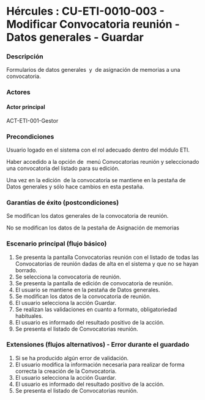# Hércules : CU\-ETI\-0010\-003 \- Modificar Convocatoria reunión \- Datos generales \- Guardar



### Descripción

Formularios de datos generales  y  de asignación de memorias a una convocatoria.

### Actores

#### Actor principal

ACT\-ETI\-001\-Gestor

### Precondiciones

Usuario logado en el sistema con el rol adecuado dentro del módulo ETI.

Haber accedido a la opción de  menú Convocatorias reunión y seleccionado una convocatoria del listado para su edición.

Una vez en la edición  de la convocatoria se mantiene en la pestaña de Datos generales y sólo hace cambios en esta pestaña.

### Garantías de éxito (postcondiciones)

Se modifican los datos generales de la convocatoria de reunión.

No se modifican los datos de la pestaña de Asignación de memorias

### Escenario principal (flujo básico)

1. Se presenta la pantalla Convocatorias reunión con el listado de todas las Convocatorias de reunión dadas de alta en el sistema y que no se hayan borrado.
2. Se selecciona la convocatoria de reunión.
3. Se presenta la pantalla de edición de convocatoria de reunión.
4. El usuario se mantiene en la pestaña de Datos generales.
5. Se modifican los datos de la convocatoria de reunión.
6. El usuario selecciona la acción Guardar.
7. Se realizan las validaciones en cuanto a formato, obligatoriedad habituales.
8. El usuario es informado del resultado positivo de la acción.
9. Se presenta el listado de Convocatorias reunión.

### Extensiones (flujos alternativos) \- Error durante el guardado

1. Si se ha producido algún error de validación.
2. El usuario modifica la información necesaria para realizar de forma correcta la creación de la Convocatoria.
3. El usuario selecciona la acción Guardar.
4. El usuario es informado del resultado positivo de la acción.
5. Se presenta el listado de Convocatorias reunión.




